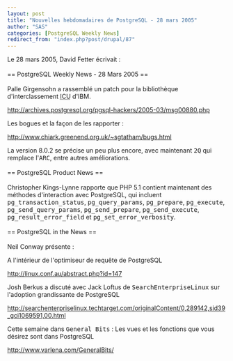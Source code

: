 ```yaml
---
layout: post
title: "Nouvelles hebdomadaires de PostgreSQL - 28 mars 2005"
author: "SAS"
categories: [PostgreSQL Weekly News]
redirect_from: "index.php?post/drupal/87"
---
```



<p></p>

<!--more-->


Le 28 mars 2005, David Fetter écrivait&nbsp;:<br /><br />== PostgreSQL Weekly News - 28 Mars 2005 ==<br /><br />Palle Girgensohn a rassemblé un patch pour la bibliothèque d'interclassement <acronym title="International Components for Unicode">ICU</acronym> d'IBM.

<a href="http://archives.postgresql.org/pgsql-hackers/2005-03/msg00880.php">http://archives.postgresql.org/pgsql-hackers/2005-03/msg00880.php</a>

Les bogues et la façon de les rapporter&nbsp;:

<a href="http://www.chiark.greenend.org.uk/%7Esgtatham/bugs.html">http://www.chiark.greenend.org.uk/~sgtatham/bugs.html</a>

La version 8.0.2 se précise un peu plus encore, avec maintenant <tt>2Q</tt> qui remplace l'<tt>ARC</tt>, entre autres améliorations.<br /><br />== PostgreSQL Product News ==<br /><br />Christopher Kings-Lynne rapporte que PHP 5.1 contient maintenant des méthodes d'interaction avec PostgreSQL, qui incluent <tt>pg_transaction_status</tt>, <tt>pg_query_params</tt>, <tt>pg_prepare</tt>, <tt>pg_execute</tt>, <tt>pg_send_query_params</tt>, <tt>pg_send_prepare</tt>, <tt>pg_send_execute</tt>, <tt>pg_result_error_field</tt> et <tt>pg_set_error_verbosity</tt>.<br /><br />== PostgreSQL in the News ==<br /><br />Neil Conway présente&nbsp;:

A l'intérieur de l'optimiseur de requête de PostgreSQL

<a href="http://linux.conf.au/abstract.php?id=147">http://linux.conf.au/abstract.php?id=147</a>

Josh Berkus a discuté avec Jack Loftus de <tt>SearchEnterpriseLinux</tt> sur l'adoption grandissante de PostgreSQL

<a href="http://searchenterpriselinux.techtarget.com/originalContent/0,289142,sid39_gci1069591,00.html">http://searchenterpriselinux.techtarget.com/originalContent/0,289142,sid39_gci1069591,00.html</a>

Cette semaine dans <tt>General Bits</tt>&nbsp;: Les vues et les fonctions que vous désirez sont dans PostgreSQL

<a href="http://www.varlena.com/GeneralBits/">http://www.varlena.com/GeneralBits/</a>